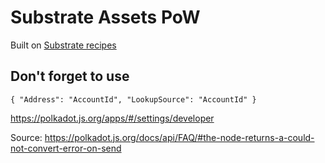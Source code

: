 # Substrate Assets PoW

Built on <a href="https://substrate.recipes">Substrate recipes</a>

## Don't forget to use

    { "Address": "AccountId", "LookupSource": "AccountId" }

https://polkadot.js.org/apps/#/settings/developer

Source: https://polkadot.js.org/docs/api/FAQ/#the-node-returns-a-could-not-convert-error-on-send 